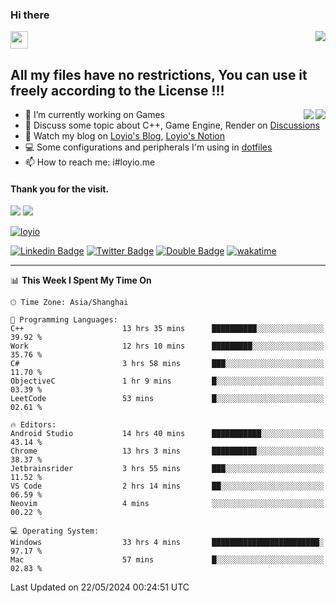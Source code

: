 <h3 align="left">Hi there</h3>
<img src='https://em-content.zobj.net/source/animated-noto-color-emoji/356/waving-hand_light-skin-tone_1f44b-1f3fb_1f3fb.gif' width='28' />
<a align="right" href="https://github.com/loyio/loyio/blob/master/STAR/README.md"><img align="right" src="https://img.shields.io/badge/LOYIO-STAR-green" /></a>

## All my files have no restrictions, You can use it freely according to the License !!!

<a href="https://github.com/loyio#gh-light-mode-only">
     <img align="right"  src="https://loy-readme.vercel.app/api/top-langs/?username=loyio&langs_count=6&hide=css,html,jupyter%20notebook" />
</a>

<a href="https://github.com/loyio#gh-dark-mode-only">
  <img align="right"  src="https://loy-readme.vercel.app/api/top-langs/?username=loyio&langs_count=6&theme=slateorange&hide=css,html,jupyter%20notebook" />
</a>



- 🔭 I’m currently working on Games
- 💬 Discuss some topic about C++, Game Engine, Render on [Discussions](https://github.com/loyio/loyio/discussions)
- 📔 Watch my blog on [Loyio's Blog](https://loyio.me), [Loyio's Notion](https://loyio.notion.site/loyio/Loyio-s-Dashboard-2f56bd29222a445ea9d9e8802a1ac83b)
- 💻 Some configurations and peripherals I'm using in [dotfiles](https://github.com/loyio/dotfiles)
- 📫 How to reach me: i#loyio.me


#### Thank you for the visit.
<img src="http://profile-counter.glitch.me/loyio/count.svg" />

<img src="https://loy-readme.vercel.app/api?username=loyio&show_icons=true&hide=stars&include_all_commits=true&hide_title=true&theme=slateorange" />

     

[![loyio](https://github-profile-trophy.vercel.app/?username=loyio&theme=onedark&column=4)](https://github.com/loyio)

[![Linkedin Badge](https://img.shields.io/badge/-@loyio-0077b5?style=flat-square&logo=Linkedin&logoColor=white&labelColor=0077b5&link=https://www.linkedin.com/in/loyio-hex-363172158/)](https://www.linkedin.com/in/loyio-hex-363172158/)
[![Twitter Badge](https://img.shields.io/badge/-@loyiome-000000?style=flat-square&labelColor=000000&logo=x&logoColor=white&link=https://twitter.com/loyiome)](https://twitter.com/loyiome)
[![Double Badge](https://img.shields.io/badge/@loyio-007722?style=flat&logo=Douban&logoColor=white)](https://www.douban.com/people/susmote)
[![wakatime](https://wakatime.com/badge/user/c0ddc104-5a20-41d1-ab9a-c4d9ea20a4d9.svg)](https://wakatime.com/@c0ddc104-5a20-41d1-ab9a-c4d9ea20a4d9)

-------
<!--START_SECTION:waka-->
📊 **This Week I Spent My Time On** 

```text
🕑︎ Time Zone: Asia/Shanghai

💬 Programming Languages: 
C++                      13 hrs 35 mins      ██████████░░░░░░░░░░░░░░░   39.92 % 
Work                     12 hrs 10 mins      █████████░░░░░░░░░░░░░░░░   35.76 % 
C#                       3 hrs 58 mins       ███░░░░░░░░░░░░░░░░░░░░░░   11.70 % 
ObjectiveC               1 hr 9 mins         █░░░░░░░░░░░░░░░░░░░░░░░░   03.39 % 
LeetCode                 53 mins             █░░░░░░░░░░░░░░░░░░░░░░░░   02.61 % 

🔥 Editors: 
Android Studio           14 hrs 40 mins      ███████████░░░░░░░░░░░░░░   43.14 % 
Chrome                   13 hrs 3 mins       ██████████░░░░░░░░░░░░░░░   38.37 % 
Jetbrainsrider           3 hrs 55 mins       ███░░░░░░░░░░░░░░░░░░░░░░   11.52 % 
VS Code                  2 hrs 14 mins       ██░░░░░░░░░░░░░░░░░░░░░░░   06.59 % 
Neovim                   4 mins              ░░░░░░░░░░░░░░░░░░░░░░░░░   00.22 % 

💻 Operating System: 
Windows                  33 hrs 4 mins       ████████████████████████░   97.17 % 
Mac                      57 mins             █░░░░░░░░░░░░░░░░░░░░░░░░   02.83 % 
```


 Last Updated on 22/05/2024 00:24:51 UTC
<!--END_SECTION:waka-->
